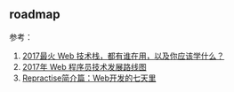 ## roadmap

参考：

1. [2017最火 Web 技术栈，都有谁在用，以及你应该学什么？](https://zhuanlan.zhihu.com/p/26890113)
2. [2017年 Web 程序员技术发展路线图](https://zhuanlan.zhihu.com/p/25897612)
3. [Repractise简介篇：Web开发的七天里](https://mp.weixin.qq.com/s?__biz=MjM5Mjg4NDMwMA==&mid=403171959&idx=1&sn=08f0717e2306efd7d80c8bb603e644d0#rd) 



